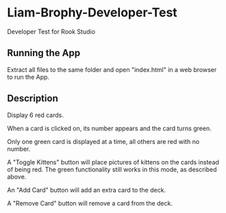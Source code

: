 # Liam-Brophy-Developer-Test
Developer Test for Rook Studio

## Running the App
Extract all files to the same folder and open "index.html" in a web browser to run the App.

## Description
Display 6 red cards.

When a card is clicked on, its number appears and the card turns green. 

Only one green card is displayed at a time, all others are red with no number.

A "Toggle Kittens" button will place pictures of kittens on the cards instead of being red. The green functionality still works in this mode, as described above.

An "Add Card" button will add an extra card to the deck.

A "Remove Card" button will remove a card from the deck.
